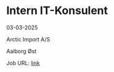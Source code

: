 # Intern IT-Konsulent
03-03-2025

Arctic Import A/S

Aalborg Øst

Job URL: [link](https://www.jobindex.dk/jobannonce/h1544235/intern-it-konsulent)


